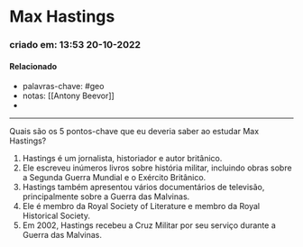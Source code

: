 # Max Hastings
### criado em: 13:53 20-10-2022

#### Relacionado
- palavras-chave: #geo 
- notas: [[Antony Beevor]]
- 
---
Quais são os 5 pontos-chave que eu deveria saber ao estudar Max Hastings?

1. Hastings é um jornalista, historiador e autor britânico.
2. Ele escreveu inúmeros livros sobre história militar, incluindo obras sobre a Segunda Guerra Mundial e o Exército Britânico.
3. Hastings também apresentou vários documentários de televisão, principalmente sobre a Guerra das Malvinas.
4. Ele é membro da Royal Society of Literature e membro da Royal Historical Society.
5. Em 2002, Hastings recebeu a Cruz Militar por seu serviço durante a Guerra das Malvinas.

